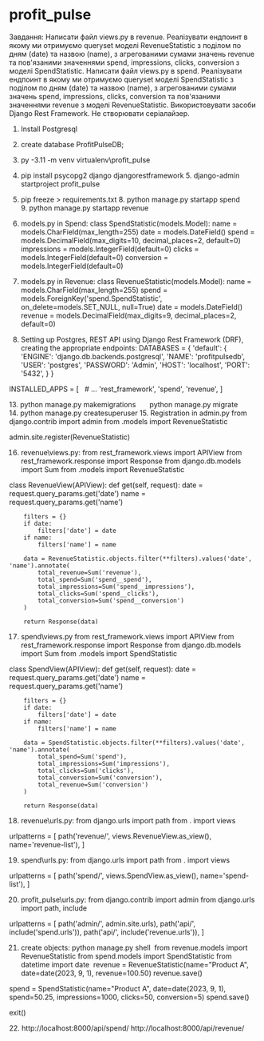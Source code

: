 # profit_pulse
Завдання:
Написати файл views.py в revenue. Реалізувати ендпоинт в якому ми отримуємо queryset моделі RevenueStatistic з поділом по дням (date) та назвою (name), з агрегованими сумами значень revenue та пов'язаними значеннями spend, impressions, clicks, conversion з моделі SpendStatistic.
Написати файл views.py в spend. Реалізувати ендпоинт в якому ми отримуємо queryset моделі SpendStatistic з поділом по дням (date) та назвою (name), з агрегованими сумами значень spend, impressions, clicks, conversion та пов'язаними значеннями revenue з моделі RevenueStatistic.
Використовувати засоби Django Rest Framework.
Не створювати серіалайзер.

1. Install Postgresql
2. create database ProfitPulseDB;
3. py -3.11 -m venv virtualenv\profit_pulse
4. pip install psycopg2 django djangorestframework
5. django-admin startproject profit_pulse
6. pip freeze > requirements.txt
8. python manage.py startapp spend
9. python manage.py startapp revenue
10. models.py in Spend:
class SpendStatistic(models.Model):
   name = models.CharField(max_length=255)
   date = models.DateField()
   spend = models.DecimalField(max_digits=10, decimal_places=2, default=0)
   impressions = models.IntegerField(default=0)
   clicks = models.IntegerField(default=0)
   conversion = models.IntegerField(default=0)

11. models.py in Revenue:
class RevenueStatistic(models.Model):
   name = models.CharField(max_length=255)
   spend = models.ForeignKey('spend.SpendStatistic', on_delete=models.SET_NULL, null=True)
   date = models.DateField()
   revenue = models.DecimalField(max_digits=9, decimal_places=2, default=0)

12. Setting up Postgres, REST API using Django Rest Framework (DRF), creating the appropriate endpoints:
DATABASES = {    'default': {
        'ENGINE': 'django.db.backends.postgresql',
        'NAME': 'profitpulsedb',
        'USER': 'postgres',
        'PASSWORD': 'Admin',
        'HOST': 'localhost',
        'PORT': '5432',
    }
}

INSTALLED_APPS = [
    # ...
    'rest_framework',
    'spend',
    'revenue',
]

13. python manage.py makemigrations
      python manage.py migrate
14. python manage.py createsuperuser
15. Registration in admin.py
from django.contrib import admin
from .models import RevenueStatistic

admin.site.register(RevenueStatistic)

16. revenue\views.py:
from rest_framework.views import APIView
from rest_framework.response import Response
from django.db.models import Sum
from .models import RevenueStatistic

class RevenueView(APIView):
    def get(self, request):
        date = request.query_params.get('date')
        name = request.query_params.get('name')

        filters = {}
        if date:
            filters['date'] = date
        if name:
            filters['name'] = name

        data = RevenueStatistic.objects.filter(**filters).values('date', 'name').annotate(
            total_revenue=Sum('revenue'),
            total_spend=Sum('spend__spend'),
            total_impressions=Sum('spend__impressions'),
            total_clicks=Sum('spend__clicks'),
            total_conversion=Sum('spend__conversion')
        )

        return Response(data)

17. spend\views.py
from rest_framework.views import APIView
from rest_framework.response import Response
from django.db.models import Sum
from .models import SpendStatistic


class SpendView(APIView):
    def get(self, request):
        date = request.query_params.get('date')
        name = request.query_params.get('name')

        filters = {}
        if date:
            filters['date'] = date
        if name:
            filters['name'] = name

        data = SpendStatistic.objects.filter(**filters).values('date', 'name').annotate(
            total_spend=Sum('spend'),
            total_impressions=Sum('impressions'),
            total_clicks=Sum('clicks'),
            total_conversion=Sum('conversion'),
            total_revenue=Sum('conversion')
        )

        return Response(data)

18. revenue\urls.py:
from django.urls import path
from . import views

urlpatterns = [
    path('revenue/', views.RevenueView.as_view(), name='revenue-list'),
]

19. spend\urls.py:
from django.urls import path
from . import views

urlpatterns = [
    path('spend/', views.SpendView.as_view(), name='spend-list'),
]

20. profit_pulse\urls.py:
from django.contrib import admin
from django.urls import path, include

urlpatterns = [
    path('admin/', admin.site.urls),
    path('api/', include('spend.urls')),
    path('api/', include('revenue.urls')),
]

21. create objects:
python manage.py shell
﻿
from revenue.models import RevenueStatistic
from spend.models import SpendStatistic
from datetime import date
﻿
revenue = RevenueStatistic(name="Product A", date=date(2023, 9, 1), revenue=100.50)
revenue.save()

spend = SpendStatistic(name="Product A", date=date(2023, 9, 1), spend=50.25, impressions=1000, clicks=50, conversion=5)
spend.save()

exit()


22. http://localhost:8000/api/spend/
http://localhost:8000/api/revenue/
